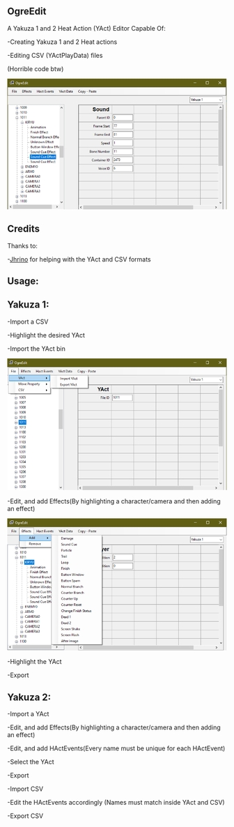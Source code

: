 ## OgreEdit  
A Yakuza 1 and 2 Heat Action (YAct) Editor Capable Of:
  
-Creating Yakuza 1 and 2 Heat actions
  
-Editing CSV (YActPlayData) files

(Horrible code btw)

![Image](Images/OgreEdit.PNG)

## Credits

Thanks to:  

-[Jhrino](https://github.com/Fronkln) for helping with the YAct and CSV formats  

## Usage:  

## Yakuza 1:

-Import a CSV

-Highlight the desired YAct

-Import the YAct bin

![Image](Images/OgreEdit3.png)

-Edit, and add Effects(By highlighting a character/camera and then adding an effect)

![Image](Images/OgreEdit2.png)

-Highlight the YAct

-Export

## Yakuza 2:

-Import a YAct

-Edit, and add Effects(By highlighting a character/camera and then adding an effect)

-Edit, and add HActEvents(Every name must be unique for each HActEvent)

-Select the YAct

-Export

-Import CSV

-Edit the HActEvents accordingly (Names must match inside YAct and CSV)

-Export CSV
